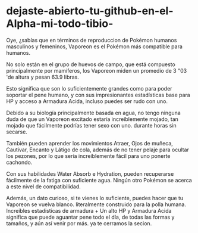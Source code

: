 # dejaste-abierto-tu-github-en-el-Alpha-mi-todo-tibio-
Oye, ¿sabías que en términos de reproduccion de Pokémon humanos masculinos y femeninos, Vaporeon es el Pokémon más compatible para humanos.

No solo están en el grupo de huevos de campo, que está compuesto principalmente por mamíferos, los Vaporeon miden un promedio de 3 "03 'de altura y pesan 63.9 libras.

Esto significa que son lo suficientemente grandes como para poder soportar el pene humano, y con sus impresionantes estadísticas base para HP y acceso a Armadura Acida, incluso puedes ser rudo con uno.

Debido a su biología principalmente basada en agua, no tengo ninguna duda de que un Vaporeon excitado estaría increíblemente mojado, tan mojado que fácilmente podrías tener sexo con uno. durante horas sin secarse.

También pueden aprender los movimientos Atraer, Ojos de muñeca, Cautivar, Encanto y Látigo de cola, además de no tener pelaje para ocultar los pezones, por lo que sería increíblemente fácil para uno ponerte cachondo.

Con sus habilidades Water Absorb e Hydration, pueden recuperarse fácilmente de la fatiga con suficiente agua. Ningún otro Pokémon se acerca a este nivel de compatibilidad.

Además, un dato curioso, si te vienes lo suficiente, puedes hacer que tu Vaporeon se vuelva blanco. literalmente construido para la polla humana. Increibles estadisticas de armadura + Un alto HP y Armadura Acida significa que puede aguantar pene todo el día, de todas las formas y tamaños, y aún así venir por más.
ya te cerramos la secion.
